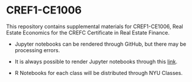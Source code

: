 # CREF1-CE1006
This repository contains supplemental materials for CREF1-CE1006, Real Estate Economics for the CREFC Certificate in Real Estate Finance.

  * Jupyter notebooks can be rendered through GitHub, but there may be processing errors.

  * It is always possible to render Jupyter notebooks through this [link](https://nbviewer.jupyter.org/).

  * R Notebooks for each class will be distributed through NYU Classes.
